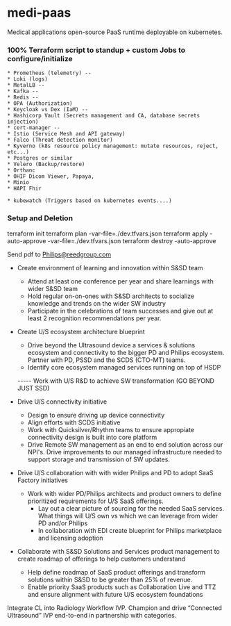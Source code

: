 # medi-paas
Medical applications open-source PaaS runtime deployable on kubernetes.

### 100% Terraform script to standup + custom Jobs to configure/initialize 
    * Prometheus (telemetry) --
    * Loki (logs)
    * MetalLB --
    * Kafka --
    * Redis --
    * OPA (Authorization)
    * Keycloak vs Dex (IaM) --
    * Hashicorp Vault (Secrets management and CA, database secrets injection)
    * cert-manager --
    * Istio (Service Mesh and API gateway)
    * Falco (Threat detection monitor)
    * Kyverno (k8s resource policy management: mutate resources, reject, etc...)
    * Postgres or similar
    * Velero (Backup/restore)
    * Orthanc
    * OHIF Dicom Viewer, Papaya, 
    * Minio
    * HAPI Fhir

    * kubewatch (Triggers based on kubernetes events....)

### Setup and Deletion
terraform init
terraform plan -var-file=./dev.tfvars.json
terraform apply -auto-approve -var-file=./dev.tfvars.json
terraform destroy -auto-approve

Send pdf to Philips@reedgroup.com

* Create environment of learning and innovation within S&SD team
  - Attend at least one conference per year and share learnings with wider S&SD team
  - Hold regular on-on-ones with S&SD architects to socialize knowledge and trends on the wider SW industry
  - Participate in the celebrations of team successes and give out at least 2 recognition recommendations per year.

* Create U/S ecosystem architecture blueprint
  - Drive beyond the Ultrasound device a services & solutions ecosystem and connectivity to the bigger PD and Philips ecosystem. Partner with PD, PSSD and the SCDS (CTO-MT) teams. 
  - Identify core ecosystem managed services running on top of HSDP

  ----- Work with U/S R&D to achieve SW transformation (GO BEYOND JUST SSD)

* Drive U/S connectivity initiative
    - Design to ensure driving up device connectivity
    - Align efforts with SCDS initiative
    - Work with Quicksilver/Rhythm teams to ensure appropiate connectivity design is built into core platform
    - Drive Remote SW management as an end to end solution across our NPI's.  Drive improvements to our managed infrastructure needed to support storage and transmission of SW updates.

* Drive U/S collaboration with with wider Philips and PD to adopt SaaS Factory initiatives
  - Work with wider PD/Philips architects and product owners to define prioritized requirements for U/S SaaS offerings.
    - Lay out a clear picture of sourcing for the needed SaaS services.  What things will U/S own vs which we can leverage from wider PD and/or Philips
    - In collaboration with EDI create blueprint for Philips marketplace and licensing adoption

* Collaborate with S&SD Solutions and Services product management to create roadmap of offerings to help customers understand
  - Help define roadmap of SaaS product offerings and transform solutions within S&SD to be greater than 25% of revenue.
  - Enable priority SaaS products such as Collaboration Live and TTZ and ensure alignment with future U/S ecosystem foundations



Integrate CL into Radiology Workflow IVP. Champion and drive “Connected Ultrasound” IVP end-to-end in partnership with categories.







